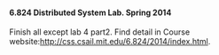 #### 6.824 Distributed System Lab. Spring 2014
Finish all except lab 4 part2.
Find detail in Course website:http://css.csail.mit.edu/6.824/2014/index.html.
